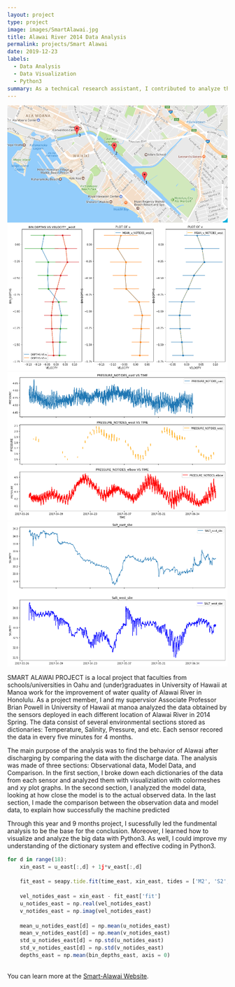 ```yaml
---
layout: project
type: project
image: images/SmartAlawai.jpg
title: Alawai River 2014 Data Analysis
permalink: projects/Smart Alawai
date: 2019-12-23
labels:
  - Data Analysis
  - Data Visualization
  - Python3 
summary: As a technical research assistant, I contributed to analyze the data obtained from Alawai River in 2014 Spring.
---
```


<div class="ui medium rounded images">
  <img class="ui image" src="../images/Sensonrs location.png">
  <img class="ui image" src="../images/Mean velocities plot Westpng.png">
  <img class="ui image" src="../images/Plot of Pressures with no tides.png">
  <img class="ui image" src="../images/Salinity plot.png">
</div>

  SMART ALAWAI PROJECT is a local project that faculties from schools/universities in Oahu and (under)graduates in University of Hawaii at Manoa work for the improvement of water quality of Alawai River in Honolulu. As a project member, I and my supervsior Associate Professor Brian Powell in University of Hawaii at manoa analyzed the data obtained by the sensors deployed in each different location of Alawai River in 2014 Spring. The data consist of several environmental sections stored as dictionaries: Temperature, Salinity, Pressure, and etc. Each sensor recored the data in every five minutes for 4 months. 
  
  The main purpose of the analysis was to find the behavior of Alawai after discharging by comparing the data with the discharge data. The analysis was made of three sections: Observational data, Model Data, and Comparison. In the first section, I broke down each dictionaries of the data from each sensor and analyzed them with visualiziation with colormeshes and xy plot graphs. In the second section, I analyzed the model data, looking at how close the model is to the actual observed data. In the last section, I made the comparison between the observation data and model data, to explain how successfully the machine predicted

  Through this year and 9 months project, I sucessfully led the fundmental analysis to be the base for the conclusion. Moreover, I learned how to visualize and analyze the big data with Python3. As well, I could improve my understanding of the dictionary system and effective coding in Python3. 
  
```js
for d in range(18):
    xin_east = u_east[:,d] + 1j*v_east[:,d]
    
    fit_east = seapy.tide.fit(time_east, xin_east, tides = ['M2', 'S2', 'K1'], tide_start=datetime.datetime(2017,3,28))
    
    vel_notides_east = xin_east - fit_east['fit']
    u_notides_east = np.real(vel_notides_east)
    v_notides_east = np.imag(vel_notides_east)
    
    mean_u_notides_east[d] = np.mean(u_notides_east)
    mean_v_notides_east[d] = np.mean(v_notides_east)
    std_u_notides_east[d] = np.std(u_notides_east)
    std_v_notides_east[d] = np.std(v_notides_east)
    depths_east = np.mean(bin_depths_east, axis = 0)
    
```

You can learn more at the [Smart-Alawai Website](http://www.smart-alawai.manoa.hawaii.edu/).



